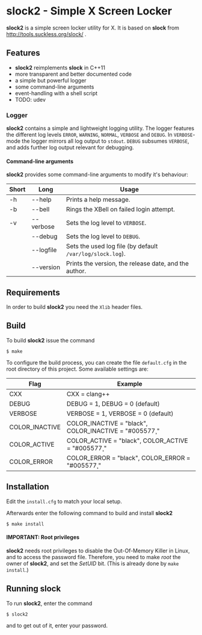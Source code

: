 slock2 - Simple X Screen Locker
===============================
**slock2** is a simple screen locker utility for X.
It is based on **slock** from http://tools.suckless.org/slock/ .

Features
--------
* **slock2** reimplements **slock** in C++11
* more transparent and better documented code
* a simple but powerful logger
* some command-line arguments
* event-handling with a shell script
* TODO: udev


### Logger

**slock2** contains a simple and lightweight logging utility.  The
logger features the different log levels `ERROR`, `WARNING`, `NORMAL`, `VERBOSE`
and `DEBUG`.  In `VERBOSE`-mode the logger mirrors all log output to `stdout`.
`DEBUG` subsumes `VERBOSE`, and adds further log output relevant for debugging.


#### Command-line arguments

**slock2** provides some command-line arguments to modify it's behaviour:


| Short | Long              | Usage                                                                |
|-------|-------------------|----------------------------------------------------------------------|
| -h    | --help            | Prints a help message.                                               |
| -b    | --bell            | Rings the XBell on failed login attempt.                             |
| -v    | --verbose         | Sets the log level to `VERBOSE`.                                     |
|       | --debug           | Sets the log level to `DEBUG`.                                       |
|       | --logfile <FILE>  | Sets the used log file (by default `/var/log/slock.log`).            |
|       | --version         | Prints the version, the release date, and the author.                |


Requirements
------------
In order to build **slock2** you need the `Xlib` header files.


Build
-----

To build **slock2** issue the command

    $ make

To configure the build process, you can create the file `default.cfg` in the
root directory of this project.  Some available settings are:

| Flag                  | Example                                                        |
|-----------------------|----------------------------------------------------------------|
| CXX                   | CXX = clang++                                                  |
| DEBUG                 | DEBUG = 1, DEBUG = 0 (default)                                 |
| VERBOSE               | VERBOSE = 1, VERBOSE = 0 (default)                             |
| COLOR_INACTIVE        | COLOR_INACTIVE = \"black\", COLOR_INACTIVE = \"#005577¸"       |
| COLOR_ACTIVE          | COLOR_ACTIVE   = \"black\", COLOR_ACTIVE   = \"#005577¸"       |
| COLOR_ERROR           | COLOR_ERROR    = \"black\", COLOR_ERROR    = \"#005577¸"       |


Installation
------------

Edit the `install.cfg` to match your local setup.

Afterwards enter the following command to build and install **slock2**

    $ make install


#### IMPORTANT: Root privileges

**slock2** needs root privileges to disable the Out-Of-Memory Killer in Linux,
and to access the password file.  Therefore, you need to make *root* the owner
of **slock2**, and set the *SetUID* bit.
(This is already done by `make install`.)


Running slock
-------------

To run **slock2**, enter the command

    $ slock2

and to get out of it, enter your password.

